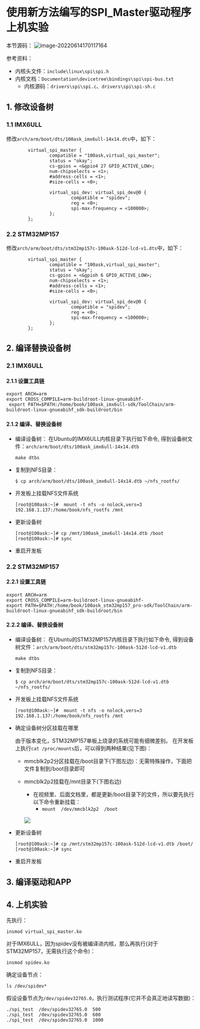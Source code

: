 # 使用新方法编写的SPI_Master驱动程序上机实验 #

本节源码：
![image-20220614170117164](pic/89_spi_master_new_src_ok.png)

参考资料：

* 内核头文件：`include\linux\spi\spi.h`
* 内核文档：`Documentation\devicetree\bindings\spi\spi-bus.txt`	
  * 内核源码：`drivers\spi\spi.c`、`drivers\spi\spi-sh.c`

## 1. 修改设备树

### 1.1 IMX6ULL

修改`arch/arm/boot/dts/100ask_imx6ull-14x14.dts`中，如下：

```shell
        virtual_spi_master {
                compatible = "100ask,virtual_spi_master";
                status = "okay";
                cs-gpios = <&gpio4 27 GPIO_ACTIVE_LOW>;
                num-chipselects = <1>;
                #address-cells = <1>;
                #size-cells = <0>;

                virtual_spi_dev: virtual_spi_dev@0 {
                        compatible = "spidev";
                        reg = <0>;
                        spi-max-frequency = <100000>;
                };
        };

```





### 2.2 STM32MP157

修改`arch/arm/boot/dts/stm32mp157c-100ask-512d-lcd-v1.dts`中，如下：

```shell
        virtual_spi_master {
                compatible = "100ask,virtual_spi_master";
                status = "okay";
                cs-gpios = <&gpioh 6 GPIO_ACTIVE_LOW>;
                num-chipselects = <1>;
                #address-cells = <1>;
                #size-cells = <0>;

                virtual_spi_dev: virtual_spi_dev@0 {
                        compatible = "spidev";
                        reg = <0>;
                        spi-max-frequency = <100000>;
                };
        };
```



## 2. 编译替换设备树

### 2.1 IMX6ULL

#### 2.1.1 设置工具链

```shell
export ARCH=arm
export CROSS_COMPILE=arm-buildroot-linux-gnueabihf-
 export PATH=$PATH:/home/book/100ask_imx6ull-sdk/ToolChain/arm-buildroot-linux-gnueabihf_sdk-buildroot/bin
```


#### 2.1.2 编译、替换设备树

  * 编译设备树：
    在Ubuntu的IMX6ULL内核目录下执行如下命令,
    得到设备树文件：`arch/arm/boot/dts/100ask_imx6ull-14x14.dtb`

    ```shell
    make dtbs
    ```

  * 复制到NFS目录：

    ```shell
    $ cp arch/arm/boot/dts/100ask_imx6ull-14x14.dtb ~/nfs_rootfs/
    ```

  * 开发板上挂载NFS文件系统

    ```shell
    [root@100ask:~]#  mount -t nfs -o nolock,vers=3 192.168.1.137:/home/book/nfs_rootfs /mnt
    ```

* 更新设备树

  ```shell
  [root@100ask:~]# cp /mnt/100ask_imx6ull-14x14.dtb /boot
  [root@100ask:~]# sync
  ```

* 重启开发板



### 2.2 STM32MP157

#### 2.2.1 设置工具链

```shell
export ARCH=arm
export CROSS_COMPILE=arm-buildroot-linux-gnueabihf-
export PATH=$PATH:/home/book/100ask_stm32mp157_pro-sdk/ToolChain/arm-buildroot-linux-gnueabihf_sdk-buildroot/bin
```


#### 2.2.2 编译、替换设备树

  * 编译设备树：
    在Ubuntu的STM32MP157内核目录下执行如下命令,
    得到设备树文件：`arch/arm/boot/dts/stm32mp157c-100ask-512d-lcd-v1.dtb`

    ```shell
    make dtbs
    ```

  * 复制到NFS目录：

    ```shell
    $ cp arch/arm/boot/dts/stm32mp157c-100ask-512d-lcd-v1.dtb ~/nfs_rootfs/
    ```

  * 开发板上挂载NFS文件系统

    ```shell
    [root@100ask:~]#  mount -t nfs -o nolock,vers=3 192.168.1.137:/home/book/nfs_rootfs /mnt
    ```

* 确定设备树分区挂载在哪里

  由于版本变化，STM32MP157单板上烧录的系统可能有细微差别。
  在开发板上执行`cat /proc/mounts`后，可以得到两种结果(见下图)：

  * mmcblk2p2分区挂载在/boot目录下(下图左边)：无需特殊操作，下面把文件复制到/boot目录即可

  * mmcblk2p2挂载在/mnt目录下(下图右边)

    * 在视频里、后面文档里，都是更新/boot目录下的文件，所以要先执行以下命令重新挂载：
      * `mount  /dev/mmcblk2p2  /boot`

    ![](pic/46_boot_mount.png)

* 更新设备树

  ```shell
  [root@100ask:~]# cp /mnt/stm32mp157c-100ask-512d-lcd-v1.dtb /boot/
  [root@100ask:~]# sync
  ```

* 重启开发板



## 3. 编译驱动和APP



## 4. 上机实验

先执行：

```shell
insmod virtual_spi_master.ko
```



对于IMX6ULL，因为spidev没有被编译进内核，那么再执行(对于STM32MP157，无需执行这个命令)：

```shell
insmod spidev.ko
```



确定设备节点：

```shell
ls /dev/spidev*
```



假设设备节点为`/dev/spidev32765.0`，执行测试程序(它并不会真正地读写数据)：

```shell
./spi_test  /dev/spidev32765.0  500
./spi_test  /dev/spidev32765.0  600
./spi_test  /dev/spidev32765.0  1000
```




